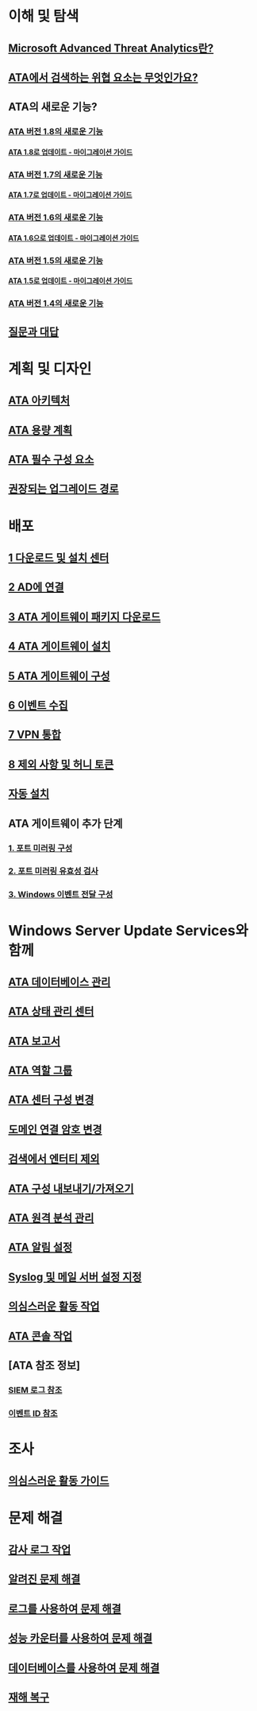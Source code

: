 # 이해 및 탐색
## [Microsoft Advanced Threat Analytics란?](what-is-ata.md)
## [ATA에서 검색하는 위협 요소는 무엇인가요?](ata-threats.md)
## ATA의 새로운 기능?
### [ATA 버전 1.8의 새로운 기능](whats-new-version-1.8.md)
#### [ATA 1.8로 업데이트 - 마이그레이션 가이드](ata-update-1.8-migration-guide.md)
### [ATA 버전 1.7의 새로운 기능](whats-new-version-1.7.md)
#### [ATA 1.7로 업데이트 - 마이그레이션 가이드](ata-update-1.7-migration-guide.md)
### [ATA 버전 1.6의 새로운 기능](whats-new-version-1.6.md)
#### [ATA 1.6으로 업데이트 - 마이그레이션 가이드](ata-update-1.6-migration-guide.md)
### [ATA 버전 1.5의 새로운 기능](whats-new-version-1.5.md)
#### [ATA 1.5로 업데이트 - 마이그레이션 가이드](ata-update-1.5-migration-guide.md)
### [ATA 버전 1.4의 새로운 기능](whats-new-version-1.4.md)
## [질문과 대답](ata-technical-faq.md)
# 계획 및 디자인
## [ATA 아키텍처](ata-architecture.md)
## [ATA 용량 계획](ata-capacity-planning.md)
## [ATA 필수 구성 요소](ata-prerequisites.md)
## [권장되는 업그레이드 경로](upgrade-path.md)
# 배포
## [1 다운로드 및 설치 센터](install-ata-step1.md)
## [2 AD에 연결](install-ata-step2.md)
## [3 ATA 게이트웨이 패키지 다운로드](install-ata-step3.md)
## [4 ATA 게이트웨이 설치](install-ata-step4.md)
## [5 ATA 게이트웨이 구성](install-ata-step5.md)
## [6 이벤트 수집](install-ata-step6.md)
## [7 VPN 통합](vpn-integration-install-step.md)
## [8 제외 사항 및 허니 토큰](install-ata-step7.md)
## [자동 설치](ata-silent-installation.md)
## ATA 게이트웨이 추가 단계
### [1. 포트 미러링 구성](configure-port-mirroring.md)
### [2. 포트 미러링 유효성 검사](validate-port-mirroring.md)
### [3. Windows 이벤트 전달 구성](configure-event-collection.md)
# Windows Server Update Services와 함께
## [ATA 데이터베이스 관리](ata-database-management.md)
## [ATA 상태 관리 센터](ata-health-center.md)
## [ATA 보고서](reports.md)
## [ATA 역할 그룹](ata-role-groups.md)
## [ATA 센터 구성 변경](modifying-ata-center-configuration.md)
## [도메인 연결 암호 변경](modifying-ata-config-dcpassword.md)
## [검색에서 엔터티 제외](excluding-entities-from-detections.md)
## [ATA 구성 내보내기/가져오기](ata-configuration-file.md)
## [ATA 원격 분석 관리](manage-telemetry-settings.md)
## [ATA 알림 설정](setting-ata-alerts.md)
## [Syslog 및 메일 서버 설정 지정](setting-syslog-email-server-settings.md)
## [의심스러운 활동 작업](working-with-suspicious-activities.md)
## [ATA 콘솔 작업](working-with-ata-console.md)
## [ATA 참조 정보]
### [SIEM 로그 참조](cef-format-sa.md)
### [이벤트 ID 참조](event-id-reference.md)
# 조사
## [의심스러운 활동 가이드](suspicious-activity-guide.md)
# 문제 해결
## [감사 로그 작업](troubleshoot-audit.md)
## [알려진 문제 해결](troubleshooting-ata-known-errors.md)
## [로그를 사용하여 문제 해결](troubleshooting-ata-using-logs.md)
## [성능 카운터를 사용하여 문제 해결](troubleshooting-ata-using-perf-counters.md)
## [데이터베이스를 사용하여 문제 해결](troubleshooting-ata-using-ata-database.md)
## [재해 복구](disaster-recovery.md)

